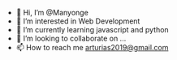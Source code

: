 - 👋 Hi, I’m @Manyonge
- 👀 I’m interested in Web Development 
- 🌱 I’m currently learning javascript and python
- 💞️ I’m looking to collaborate on ...
- 📫 How to reach me arturias2019@gmail.com

<!---
Manyonge/Manyonge is a ✨ special ✨ repository because its `README.md` (this file) appears on your GitHub profile.
You can click the Preview link to take a look at your changes.
--->
